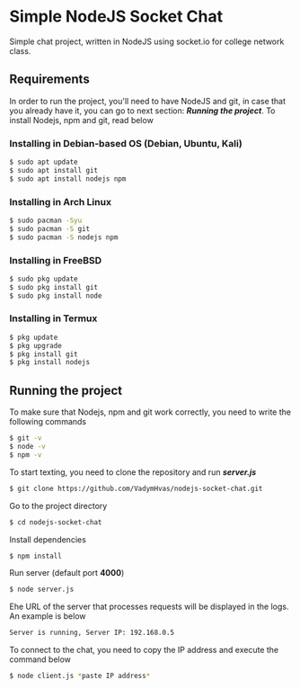 # Simple NodeJS Socket Chat
Simple chat project, written in NodeJS using socket.io for college network class.

## Requirements
In order to run the project, you'll need to have NodeJS and git,
in case that you already have it, you can go to next section: ***Running the project***.
To install Nodejs, npm and git, read below

### Installing in Debian-based OS (Debian, Ubuntu, Kali)
```bash
$ sudo apt update
$ sudo apt install git
$ sudo apt install nodejs npm
```
### Installing in Arch Linux
```bash
$ sudo pacman -Syu
$ sudo pacman -S git
$ sudo pacman -S nodejs npm
```

### Installing in FreeBSD
```bash
$ sudo pkg update
$ sudo pkg install git
$ sudo pkg install node
```

### Installing in Termux
```bash
$ pkg update
$ pkg upgrade
$ pkg install git
$ pkg install nodejs
```

## Running the project
To make sure that Nodejs, npm and git work correctly,
you need to write the following commands

```bash
$ git -v
$ node -v
$ npm -v
```

To start texting, you need to clone the repository and run ***server.js***

```bash
$ git clone https://github.com/VadymHvas/nodejs-socket-chat.git
```

Go to the project directory

```bash
$ cd nodejs-socket-chat
```

Install dependencies

```bash
$ npm install
```
Run server (default port **4000**)

```bash
$ node server.js
```

Еhe URL of the server that processes requests will be displayed in the logs.
An example is below

```bash
Server is running, Server IP: 192.168.0.5
```
To connect to the chat, you need to copy the IP address and execute the command below

```bash
$ node client.js *paste IP address*
```